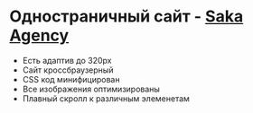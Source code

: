 # Одностраничный сайт - [Saka Agency](https://m1arsen.github.io/SakaAgency/)
- Есть адаптив до 320px
- Сайт кроссбраузерный
- CSS код минифицирован
- Все изображения оптимизированы
- Плавный скролл к различным элеменетам
